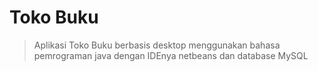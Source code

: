 # Toko Buku

> Aplikasi Toko Buku berbasis desktop menggunakan bahasa pemrograman java dengan IDEnya netbeans dan database MySQL